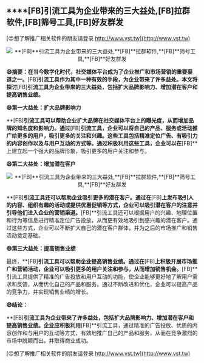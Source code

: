 ## ****[FB]**引流工具为企业带来的三大益处,**[FB]**拉群软件,**[FB]**筛号工具,**[FB]**好友群发**

[😍想了解推广相关软件的朋友请登录 http://www.vst.tw](http://www.vst.tw)

 <center><img src="https://vst.tw/MP4/tuiguang/png/7.png" alt="**[FB]**引流工具为企业带来的三大益处,**[FB]**拉群软件,**[FB]**筛号工具,**[FB]**好友群发"></center>

**😄摘要：在当今数字化时代，社交媒体平台成为了企业推广和市场营销的重要渠道之一。**[FB]**引流工具作为其中一种有效的手段，为企业带来了许多益处。本文将探讨**[FB]**引流工具为企业带来的三大益处，包括扩大品牌影响力、增加潜在客户和提高销售业绩。**

**😄第一大益处：扩大品牌影响力**

**[FB]**引流工具可以帮助企业扩大品牌在社交媒体平台上的曝光度，从而增加品牌的知名度和影响力。通过**[FB]**引流工具，企业可以将自己的产品、服务或活动推广给更多的用户，吸引更多的关注和兴趣。这些工具包括精准定位广告、有吸引力的内容创作以及与用户互动的方式等。通过积极利用这些工具，企业可以在**[FB]**上建立起一个强大的品牌形象，吸引更多的用户关注和参与。

**😄第二大益处：增加潜在客户**

 <center><img src="https://vst.tw/MP4/tuiguang/png/2.png" alt="**[FB]**引流工具为企业带来的三大益处,**[FB]**拉群软件,**[FB]**筛号工具,**[FB]**好友群发"></center>

**[FB]**引流工具还可以帮助企业吸引更多的潜在客户。通过在**[FB]**上发布吸引人的内容、组织有趣的活动或提供优惠促销等方式，企业可以吸引潜在客户的注意并引导他们进入企业的营销渠道。**[FB]**引流工具还可以根据用户的兴趣、地理位置和行为等信息进行精准定位广告投放，从而更有效地吸引到感兴趣的潜在客户。通过这些方式，企业可以不断扩大自己的潜在客户群体，并为之后的市场推广和销售活动奠定基础。

**😄第三大益处：提高销售业绩**

最终，**[FB]**引流工具可以帮助企业提高销售业绩。通过在**[FB]**上积极开展市场推广和营销活动，企业可以吸引更多的用户关注和参与，从而增加销售机会。**[FB]**引流工具提供了精准的广告投放和用户互动的功能，使企业能够更好地了解用户需求和反馈，从而优化自己的产品和服务。通过不断改进和优化，企业可以提高产品的竞争力，并实现销售业绩的增长。

**😄结论：**

**[FB]**引流工具为企业带来了许多益处，包括扩大品牌影响力、增加潜在客户和提高销售业绩。企业应积极利用**[FB]**引流工具，通过精准的广告投放、优质的内容创作和与用户的互动等方式，有效地推广自己的产品和服务，从而在竞争激烈的市场中脱颖而出，并取得商业成功。

[😍想了解推广相关软件的朋友请登录 http://www.vst.tw](http://www.vst.tw)



